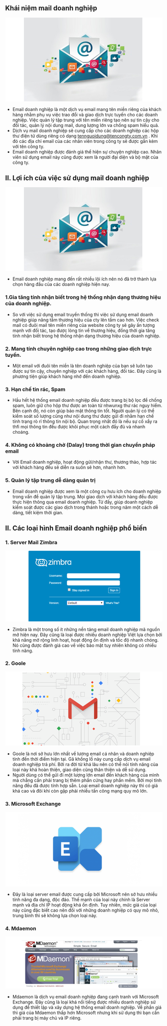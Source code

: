 ## Khái niệm mail doanh nghiệp 
<img src = "img/131.png">

- Email doanh nghiệp là một dịch vụ email mang tên miền riêng của khách hàng nhằm phụ vụ việc trao đổi và giao dịch trực tuyến cho các doanh nghiệp. Việc quản lý tập trung với tên miền riêng tạo nên sự tin cậy cho đối tác, quản lý nội dung mail, dung lượng lớn va chống spam hiểu quả.
- Dịch vụ mail doanh nghiệp sẽ cung cấp cho các doanh nghiệp các hộp thư điện tử dùng riêng có dạng tennguoidung@tencongty.com.vn  . Khi đó các địa chỉ email của các nhân viên trong công ty sẽ được gắn kèm với tên công ty.
- Email doanh nghiệp được đánh giá thể hiện sự chuyện nghiệp cao. Nhân viên sử dụng email này cũng được xem là người đại diện và bộ mặt của công ty.

## II. Lợi ích của việc sử dụng mail doanh nghiệp
<img src = "img/131.png">

- Email doanh nghiệp mang đến rất nhiều lội ích nên nó đã trở thành lựa chọn hàng đầu của các doanh nghiệp hiện nay.

### 1.Gia tăng tính nhận biết trong hệ thống nhận dạng thương hiệu của doanh nghiệp.
- So với việc sử dụng email truyền thống thì việc sử dụng email doanh nghiệp giúp nâng tầm thương hiệu của cty lên tầm cao hơn. Việc check mail có đuôi mail tên miền riêng của website công ty sẽ gây ấn tượng mạnh với đối tác, tạo được lòng tin về thương hiệu, đồng thời gia tăng tính nhận biết trong hệ thống nhận dạng thương hiệu của doanh nghiệp.

### 2. Mang tính chuyên nghiệp cao trong những giao dịch trực tuyến.
- Một email với đuôi tên miền là tên doanh nghiệp của bạn sẽ luôn tạo được sự tin cậy, chuyên nghiệp với các khách hàng, đối tác. Đây cũng là phương tiện giúp khách hàng nhớ đến doanh nghiệp.

### 3. Hạn chế tin rác, Spam
- Hầu hết hệ thống email doanh nghiệp đều được trang bị bộ lọc để chống spam, luôn giữ cho hộp thư được an toàn từ nhwunxg thư rác nguy hiểm. Bên cạnh đó, nó còn giúp bảo mật thông tin tốt. Người quản lý có thể kiểm soát số lượng cũng như nội dung thư được gửi đi nhằm hạn chế tính trạng rò rỉ thông tin nội bộ. Quan trọng nhất đó là nếu sự cố xẩy ra thfi mọi thông tin đều được khôi phục một cách đầy đủ và nhanh choáng.

### 4. Không có khoảng chờ (Dalay) trong thời gian chuyển pháp email
- Vời Email doanh nghiệp, hoạt động gửi/nhận thư, thương thảo, hợp tác với khách hàng đều sẽ diễn ra suôn sẽ hơn, nhanh hơn.

### 5. Quản lý tập trung dễ dàng quản trị
- Email doanh nghiệp được xem là một công cụ hưu ích cho doanh nghiệp trong vấn đề quản lý tập trung. Mọi giao dịch với khách hàng đều được thực hiện thông qua email doanh nghiệp. Từ đấy, giúp doanh nghiệp kiểm soát được các giao dịch trong thánh hoặc trong năm một cách dễ dàng, tiết kiệm thời gian.

## II. Các loại hình Email doanh nghiệp phổ biến
### 1. Server Mail Zimbra
<img src = "img/133.png">

- Zimbra là một trong số ít những nền tảng email doanh nghiệp mã nguồn mở hiện nay. Đây cũng là loại được nhiều doanh nghiệp Việt lựa chọn bởi khả năng mở rộng linh hoạt, hoạt động ổn định và tốc độ nhanh chóng. Nó cũng được đánh giá cao về việc bảo mật tuy nhiên không có nhiều tính năng.

### 2. Goole 
<img src = "img/134.png">

- Goole là nơi sở hưu lớn nhất về lương email cá nhân và doanh nghiệp tính đến thời điểm hiện tại. Gã khổng lồ này cung cấp dịch vụ email doanh nghiệp trả phí. Bởi ra đời từ khá lâu nên có thể nói tính năng của loại này khá hoàn thiện, giao diện cũng thân thiện và dễ sử dụng.
- Người dùng có thể gửi đi một lượng lớn email đến khách hàng của mình mà chẳng cần phải trang bị thêm phần cứng hay phần mềm. Bởi mọi tính năng đều đã được tính hợp sẵn. Loại email doanh nghiệp này thì có giá khá cao và đôi khi còn gặp phải nhiều tấn công mạng quy mô lớn.

### 3. Microsoft Exchange
<img src = "img/135.png">

- Đây là loại server email được cung cấp bởi Microsoft nên sở hưu nhiều tính năng đa dạng, độc đáo. Thế mạnh của loại này chính là Server mạnh và địa chỉ IP hoạt động khá ổn định. Tuy nhiên, mức giá của loại này cũng đặc biết cao nên đối với những doanh nghiệp có quy mô nhỏ, trung bình thì sẽ không lựa chọn loại này.

### 4. Mdaemon
<img src = "img/136.png">

- Mdaemon là dịch vụ email doanh nghiệp đang cạnh tranh với Microsoft Exchange. Đây cũng là loại khá nổi tiếng được nhiều doanh nghiệp sử dụng để thiết lập và xây dựng hệ thống email doanh nghiệp. Về phần giá thì giá của Mdaemon thấp hơn Microsoft nhưng khi sử dụng thì bạn cần phải trang bị máy chủ và IP riêng.